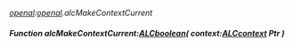 _[openal](../../modules/openal/openal-module.md):[openal](../../modules/openal/openal-module.md).alcMakeContextCurrent_
##### Function alcMakeContextCurrent:[ALCboolean](../../modules/openal/openal-alcboolean.md)( context:[ALCcontext](../../modules/openal/openal-alccontext.md) Ptr )
